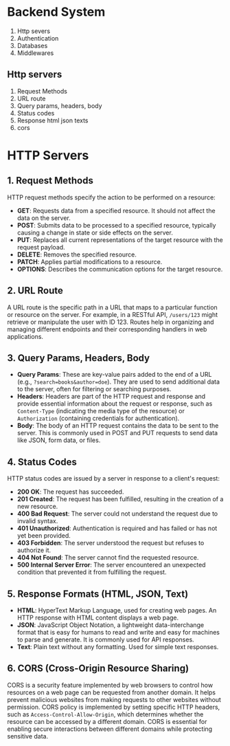 # Backend System

1. Http severs
2. Authentication
3. Databases
4. Middlewares

## Http servers
1. Request Methods
2. URL route
3. Query params, headers, body
4. Status codes
5. Response html json texts
6. cors

# HTTP Servers

## 1. Request Methods
HTTP request methods specify the action to be performed on a resource:
- **GET**: Requests data from a specified resource. It should not affect the data on the server.
- **POST**: Submits data to be processed to a specified resource, typically causing a change in state or side effects on the server.
- **PUT**: Replaces all current representations of the target resource with the request payload.
- **DELETE**: Removes the specified resource.
- **PATCH**: Applies partial modifications to a resource.
- **OPTIONS**: Describes the communication options for the target resource.

## 2. URL Route
A URL route is the specific path in a URL that maps to a particular function or resource on the server. For example, in a RESTful API, `/users/123` might retrieve or manipulate the user with ID 123. Routes help in organizing and managing different endpoints and their corresponding handlers in web applications.

## 3. Query Params, Headers, Body
- **Query Params**: These are key-value pairs added to the end of a URL (e.g., `?search=books&author=doe`). They are used to send additional data to the server, often for filtering or searching purposes.
- **Headers**: Headers are part of the HTTP request and response and provide essential information about the request or response, such as `Content-Type` (indicating the media type of the resource) or `Authorization` (containing credentials for authentication).
- **Body**: The body of an HTTP request contains the data to be sent to the server. This is commonly used in POST and PUT requests to send data like JSON, form data, or files.

## 4. Status Codes
HTTP status codes are issued by a server in response to a client's request:
- **200 OK**: The request has succeeded.
- **201 Created**: The request has been fulfilled, resulting in the creation of a new resource.
- **400 Bad Request**: The server could not understand the request due to invalid syntax.
- **401 Unauthorized**: Authentication is required and has failed or has not yet been provided.
- **403 Forbidden**: The server understood the request but refuses to authorize it.
- **404 Not Found**: The server cannot find the requested resource.
- **500 Internal Server Error**: The server encountered an unexpected condition that prevented it from fulfilling the request.

## 5. Response Formats (HTML, JSON, Text)
- **HTML**: HyperText Markup Language, used for creating web pages. An HTTP response with HTML content displays a web page.
- **JSON**: JavaScript Object Notation, a lightweight data-interchange format that is easy for humans to read and write and easy for machines to parse and generate. It is commonly used for API responses.
- **Text**: Plain text without any formatting. Used for simple text responses.

## 6. CORS (Cross-Origin Resource Sharing)
CORS is a security feature implemented by web browsers to control how resources on a web page can be requested from another domain. It helps prevent malicious websites from making requests to other websites without permission. CORS policy is implemented by setting specific HTTP headers, such as `Access-Control-Allow-Origin`, which determines whether the resource can be accessed by a different domain. CORS is essential for enabling secure interactions between different domains while protecting sensitive data.
